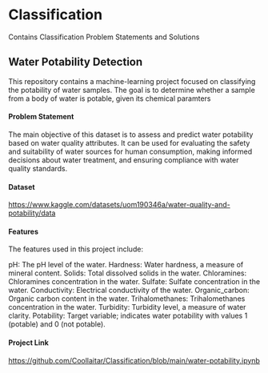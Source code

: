 # Classification
Contains Classification Problem Statements and Solutions

## Water Potability Detection
This repository contains a machine-learning project focused on classifying the potability of water samples. The goal is to determine whether a sample from a body of water is potable, given its chemical paramters

#### Problem Statement

The main objective of this dataset is to assess and predict water potability based on water quality attributes. It can be used for evaluating the safety and suitability of water sources for human consumption, making informed decisions about water treatment, and ensuring compliance with water quality standards.

#### Dataset
https://www.kaggle.com/datasets/uom190346a/water-quality-and-potability/data

#### Features
The features used in this project include:

pH: The pH level of the water.
Hardness: Water hardness, a measure of mineral content.
Solids: Total dissolved solids in the water.
Chloramines: Chloramines concentration in the water.
Sulfate: Sulfate concentration in the water.
Conductivity: Electrical conductivity of the water.
Organic_carbon: Organic carbon content in the water.
Trihalomethanes: Trihalomethanes concentration in the water.
Turbidity: Turbidity level, a measure of water clarity.
Potability: Target variable; indicates water potability with values 1 (potable) and 0 (not potable).

#### Project Link
https://github.com/Coollaitar/Classification/blob/main/water-potability.ipynb

